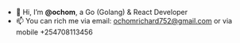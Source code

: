 - 👋 Hi, I’m <b>@ochom</b>, a Go (Golang) & React Developer
- 📫 You can rich me via email: ochomrichard752@gmail.com or via mobile +254708113456

<!---
ochom/ochom is a ✨ special ✨ repository because its `README.md` (this file) appears on your GitHub profile.
You can click the Preview link to take a look at your changes.
--->
